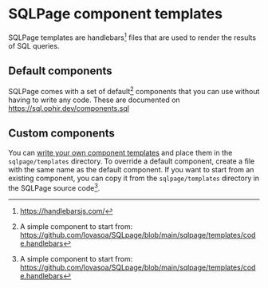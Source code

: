 # SQLPage component templates

SQLPage templates are handlebars[^1] files that are used to render the results of SQL queries.

[^1]: https://handlebarsjs.com/

## Default components

SQLPage comes with a set of default[^2] components that you can use without having to write any code.
These are documented on https://sql.ophir.dev/components.sql

## Custom components

You can [write your own component templates](https://sql.ophir.dev/custom_components.sql)
and place them in the `sqlpage/templates` directory.
To override a default component, create a file with the same name as the default component.
If you want to start from an existing component, you can copy it from the `sqlpage/templates` directory
in the SQLPage source code[^2].

[^2]: A simple component to start from: https://github.com/lovasoa/SQLpage/blob/main/sqlpage/templates/code.handlebars